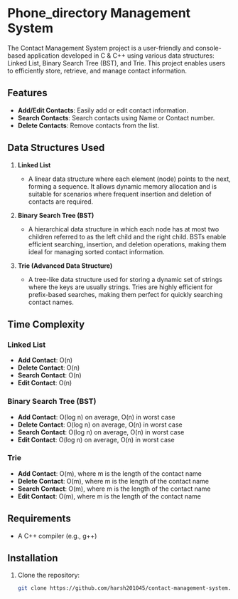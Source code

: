 # Phone_directory Management System

The Contact Management System project is a user-friendly and console-based application developed in C & C++ using various data structures: Linked List, Binary Search Tree (BST), and Trie. This project enables users to efficiently store, retrieve, and manage contact information.

## Features

- **Add/Edit Contacts**: Easily add or edit contact information.
- **Search Contacts**: Search contacts using Name or Contact number.
- **Delete Contacts**: Remove contacts from the list.

## Data Structures Used

1. **Linked List**
   - A linear data structure where each element (node) points to the next, forming a sequence. It allows dynamic memory allocation and is suitable for scenarios where frequent insertion and deletion of contacts are required.

2. **Binary Search Tree (BST)**
   - A hierarchical data structure in which each node has at most two children referred to as the left child and the right child. BSTs enable efficient searching, insertion, and deletion operations, making them ideal for managing sorted contact information.

3. **Trie (Advanced Data Structure)**
   - A tree-like data structure used for storing a dynamic set of strings where the keys are usually strings. Tries are highly efficient for prefix-based searches, making them perfect for quickly searching contact names.

## Time Complexity

### Linked List

- **Add Contact**: O(n)
- **Delete Contact**: O(n)
- **Search Contact**: O(n)
- **Edit Contact**: O(n)

### Binary Search Tree (BST)

- **Add Contact**: O(log n) on average, O(n) in worst case
- **Delete Contact**: O(log n) on average, O(n) in worst case
- **Search Contact**: O(log n) on average, O(n) in worst case
- **Edit Contact**: O(log n) on average, O(n) in worst case

### Trie

- **Add Contact**: O(m), where m is the length of the contact name
- **Delete Contact**: O(m), where m is the length of the contact name
- **Search Contact**: O(m), where m is the length of the contact name
- **Edit Contact**: O(m), where m is the length of the contact name

## Requirements

- A C++ compiler (e.g., g++)

## Installation

1. Clone the repository:
   ```bash
   git clone https://github.com/harsh201045/contact-management-system.git
